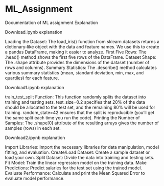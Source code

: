 # ML_Assignment
Documentation of ML assignment
Explanation

Download.ipynb
explanation

Loading the Dataset: The load_iris() function from sklearn.datasets returns a dictionary-like object with the data and feature names. We use this to create a pandas DataFrame, making it easier to analyze.
First Five Rows: The .head() method shows the first five rows of the DataFrame.
Dataset Shape: The .shape attribute provides the dimensions of the dataset (number of rows and columns).
Summary Statistics: The .describe() method calculates various summary statistics (mean, standard deviation, min, max, and quartiles) for each feature. 

Download1.ipynb
explanation

train_test_split Function: This function randomly splits the dataset into training and testing sets. test_size=0.2 specifies that 20% of the data should be allocated to the test set, and the remaining 80% will be used for training. random_state=42 ensures that the split is reproducible (you’ll get the same split each time you run the code).
Printing the Number of Samples: The .shape[0] attribute of the resulting arrays gives the number of samples (rows) in each set.

Download2.ipynb
explanation

Import Libraries: Import the necessary libraries for data manipulation, model fitting, and evaluation. Create/Load Dataset: Create a sample dataset or load your own. Split Dataset: Divide the data into training and testing sets. Fit Model: Train the linear regression model on the training data. Make Predictions: Predict salaries for the test set using the trained model. Evaluate Performance: Calculate and print the Mean Squared Error to evaluate model performance.
